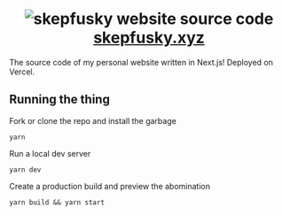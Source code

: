 <h1 align="center">
  <img alt="skepfusky website source code" src="https://user-images.githubusercontent.com/94678583/185732205-d1e64414-7fe8-4bb0-97e1-4f1570b7a9b7.png">
  <br>
  <a href="https://skepfusky.xyz">skepfusky.xyz</a>
</h1>

The source code of my personal website written in Next.js! Deployed on Vercel.

## Running the thing

Fork or clone the repo and install the garbage

```console
yarn
```

Run a local dev server

```console
yarn dev
```

Create a production build and preview the abomination

```console
yarn build && yarn start
```

